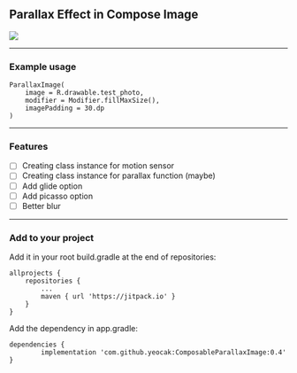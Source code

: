 ## Parallax Effect in Compose Image

![](https://github.com/yeocak/ComposableParallaxImage/blob/main/forgithub/preview_gif.gif)

----

### Example usage

	ParallaxImage(
		image = R.drawable.test_photo,
		modifier = Modifier.fillMaxSize(),
		imagePadding = 30.dp
	)

------

### Features

- [ ] Creating class instance for motion sensor
- [ ] Creating class instance for parallax function (maybe)
- [ ] Add glide option
- [ ] Add picasso option
- [ ] Better blur

-----

### Add to your project

Add it in your root build.gradle at the end of repositories:

	allprojects {
		repositories {
			...
			maven { url 'https://jitpack.io' }
		}
	}
	
Add the dependency in app.gradle:

	dependencies {
	        implementation 'com.github.yeocak:ComposableParallaxImage:0.4'
	}
